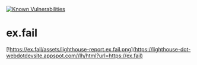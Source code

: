 [![Known Vulnerabilities](https://snyk.io/test/github/l1kw1d/Cookies/badge.svg?targetFile=package.json)](https://snyk.io/test/github/l1kw1d/Cookies?targetFile=package.json)
# ex.fail

[!https://ex.fail/assets/lighthouse-report.ex.fail.png](https://lighthouse-dot-webdotdevsite.appspot.com//lh/html?url=https://ex.fail)
